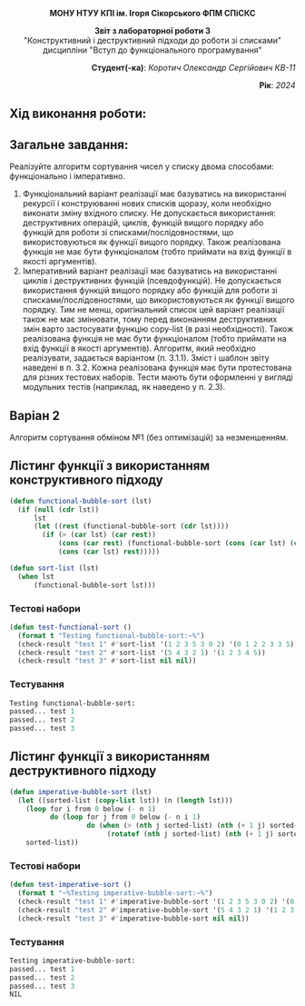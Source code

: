 <p align="center"><b>МОНУ НТУУ КПІ ім. Ігоря Сікорського ФПМ СПіСКС</b></p>
<p align="center">
<b>Звіт з лабораторної роботи 3</b><br/>
"Конструктивний і деструктивний підходи до роботи зі списками"<br/>
дисципліни "Вступ до функціонального програмування"
</p>

<p align="right"><b>Студент(-ка)</b>: <i>Коротич Олександр Сергійович КВ-11</i><p>
<p align="right"><b>Рік</b>: <i>2024</i><p>

## Хід виконання роботи:

## Загальне завдання:

Реалізуйте алгоритм сортування чисел у списку двома способами: функціонально і
імперативно.
1. Функціональний варіант реалізації має базуватись на використанні рекурсії і
конструюванні нових списків щоразу, коли необхідно виконати зміну вхідного
списку. Не допускається використання: деструктивних операцій, циклів, функцій
вищого порядку або функцій для роботи зі списками/послідовностями, що
використовуються як функції вищого порядку. Також реалізована функція не має
бути функціоналом (тобто приймати на вхід функції в якості аргументів).
2. Імперативний варіант реалізації має базуватись на використанні циклів і
деструктивних функцій (псевдофункцій). Не допускається використання функцій
вищого порядку або функцій для роботи зі списками/послідовностями, що
використовуються як функції вищого порядку. Тим не менш, оригінальний список
цей варіант реалізації також не має змінювати, тому перед виконанням
деструктивних змін варто застосувати функцію copy-list (в разі необхідності).
Також реалізована функція не має бути функціоналом (тобто приймати на вхід
функції в якості аргументів).
Алгоритм, який необхідно реалізувати, задається варіантом (п. 3.1.1). Зміст і шаблон
звіту наведені в п. 3.2.
Кожна реалізована функція має бути протестована для різних тестових наборів. Тести
мають бути оформленні у вигляді модульних тестів (наприклад, як наведено у п. 2.3).

## Варіан 2

Алгоритм сортування обміном №1 (без оптимізацій) за незменшенням.

## Лістинг функції з використанням конструктивного підходу
```lisp
(defun functional-bubble-sort (lst)
  (if (null (cdr lst))
      lst
      (let ((rest (functional-bubble-sort (cdr lst))))
        (if (> (car lst) (car rest))
            (cons (car rest) (functional-bubble-sort (cons (car lst) (cdr rest))))
            (cons (car lst) rest)))))

(defun sort-list (lst)
  (when lst
      (functional-bubble-sort lst)))
```
### Тестові набори
```lisp
(defun test-functional-sort ()
  (format t "Testing functional-bubble-sort:~%")
  (check-result "test 1" #'sort-list '(1 2 3 5 3 0 2) '(0 1 2 2 3 3 5))
  (check-result "test 2" #'sort-list '(5 4 3 2 1) '(1 2 3 4 5))
  (check-result "test 3" #'sort-list nil nil))
```
### Тестування
```lisp
Testing functional-bubble-sort:
passed... test 1
passed... test 2
passed... test 3
```
## Лістинг функції з використанням деструктивного підходу
```lisp
(defun imperative-bubble-sort (lst)
  (let ((sorted-list (copy-list lst)) (n (length lst)))
    (loop for i from 0 below (- n 1)
          do (loop for j from 0 below (- n i 1)
                   do (when (> (nth j sorted-list) (nth (+ 1 j) sorted-list))
                        (rotatef (nth j sorted-list) (nth (+ 1 j) sorted-list)))))
    sorted-list))
```
### Тестові набори
```lisp
(defun test-imperative-sort ()
  (format t "~%Testing imperative-bubble-sort:~%")
  (check-result "test 1" #'imperative-bubble-sort '(1 2 3 5 3 0 2) '(0 1 2 2 3 3 5))
  (check-result "test 2" #'imperative-bubble-sort '(5 4 3 2 1) '(1 2 3 4 5))
  (check-result "test 3" #'imperative-bubble-sort nil nil))
```
### Тестування
```lisp
Testing imperative-bubble-sort:
passed... test 1
passed... test 2
passed... test 3
NIL
```
